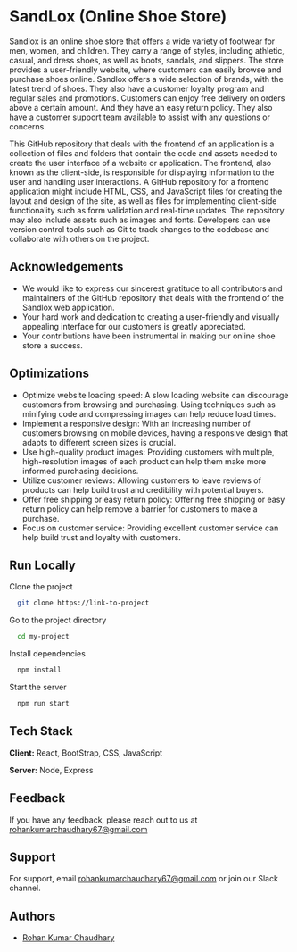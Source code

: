 # SandLox (Online Shoe Store)

Sandlox is an online shoe store that offers a wide variety of footwear for men, women, and children. They carry a range of styles, including athletic, casual, and dress shoes, as well as boots, sandals, and slippers. The store provides a user-friendly website, where customers can easily browse and purchase shoes online. Sandlox offers a wide selection of brands, with the latest trend of shoes. They also have a customer loyalty program and regular sales and promotions. Customers can enjoy free delivery on orders above a certain amount. And they have an easy return policy. They also have a customer support team available to assist with any questions or concerns.

This GitHub repository that deals with the frontend of an application is a collection of files and folders that contain the code and assets needed to create the user interface of a website or application. The frontend, also known as the client-side, is responsible for displaying information to the user and handling user interactions. A GitHub repository for a frontend application might include HTML, CSS, and JavaScript files for creating the layout and design of the site, as well as files for implementing client-side functionality such as form validation and real-time updates. The repository may also include assets such as images and fonts. Developers can use version control tools such as Git to track changes to the codebase and collaborate with others on the project.




## Acknowledgements

 - We would like to express our sincerest gratitude to all contributors and maintainers of the GitHub repository that deals with the frontend of the Sandlox web application.
 - Your hard work and dedication to creating a user-friendly and visually appealing interface for our customers is greatly appreciated.
 - Your contributions have been instrumental in making our online shoe store a success.


## Optimizations

- Optimize website loading speed: A slow loading website can discourage customers from browsing and purchasing. Using techniques such as minifying code and compressing images can help reduce load times.
- Implement a responsive design: With an increasing number of customers browsing on mobile devices, having a responsive design that adapts to different screen sizes is crucial.
- Use high-quality product images: Providing customers with multiple, high-resolution images of each product can help them make more informed purchasing decisions.
- Utilize customer reviews: Allowing customers to leave reviews of products can help build trust and credibility with potential buyers.
- Offer free shipping or easy return policy: Offering free shipping or easy return policy can help remove a barrier for customers to make a purchase.
- Focus on customer service: Providing excellent customer service can help build trust and loyalty with customers.


## Run Locally

Clone the project

```bash
  git clone https://link-to-project
```

Go to the project directory

```bash
  cd my-project
```

Install dependencies

```bash
  npm install
```

Start the server

```bash
  npm run start
```


## Tech Stack

**Client:** React, BootStrap, CSS, JavaScript

**Server:** Node, Express


## Feedback

If you have any feedback, please reach out to us at rohankumarchaudhary67@gmail.com 


## Support

For support, email rohankumarchaudhary67@gmail.com or join our Slack channel.


## Authors

- [Rohan Kumar Chaudhary](https://www.linkedin.com/in/rohankumarchaudhary67/)
